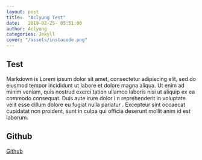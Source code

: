 ```yaml
---
layout: post
title:  "Aclyung Test"
date:   2019-02-25- 05:51:00
author: Aclyung
categories: Jekyll
cover: "/assets/instacode.png"
---
```


## Test

Markdown is Lorem ipsum dolor sit amet, 
consectetur adipiscing elit, sed do eiusmod tempor incididunt ut
labore et dolore magna aliqua. Ut enim ad minim veniam, quis nostrud exerci
tation ullamco laboris nisi ut aliquip ex ea commodo consequat. Duis aute irure dolor i
n reprehenderit in voluptate velit esse cillum dolore eu fugiat nulla pariatur
. Excepteur sint occaecat cupidatat non proident, sunt in culpa qui officia deserunt mollit anim id est laborum.

## Github

[Github][github]

[github]: https://github.com/divecod/divecod.github.io

